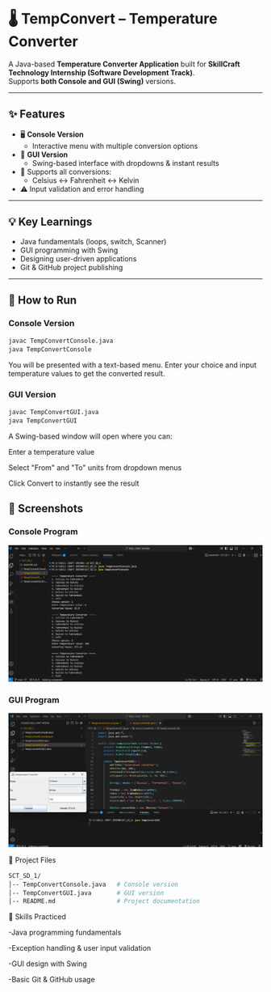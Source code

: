 # 🌡️ TempConvert – Temperature Converter

A Java-based **Temperature Converter Application** built for **SkillCraft Technology Internship (Software Development Track)**.  
Supports **both Console and GUI (Swing)** versions.

---

## ✨ Features
- 🖥️ **Console Version**
  - Interactive menu with multiple conversion options
- 🎨 **GUI Version**
  - Swing-based interface with dropdowns & instant results
- 🔁 Supports all conversions:
  - Celsius ↔ Fahrenheit ↔ Kelvin
- ⚠️ Input validation and error handling

---

## 💡 Key Learnings
- Java fundamentals (loops, switch, Scanner)
- GUI programming with Swing
- Designing user-driven applications
- Git & GitHub project publishing

---

## 🚀 How to Run
### Console Version
```bash
javac TempConvertConsole.java
java TempConvertConsole
```
You will be presented with a text-based menu. Enter your choice and input temperature values to get the converted result.

### GUI Version
```bash
javac TempConvertGUI.java
java TempConvertGUI
```
A Swing-based window will open where you can:

Enter a temperature value

Select "From" and "To" units from dropdown menus

Click Convert to instantly see the result

## 📸 Screenshots

### Console Program
![Console Output](screenshots/console_output.png)

### GUI Program
![GUI Window](screenshots/gui_window_output.png)


📂 Project Files
```bash
SCT_SD_1/
│-- TempConvertConsole.java   # Console version
│-- TempConvertGUI.java       # GUI version
│-- README.md                 # Project documentation
```
🌱 Skills Practiced

-Java programming fundamentals

-Exception handling & user input validation

-GUI design with Swing

-Basic Git & GitHub usage
